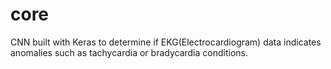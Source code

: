 # core
CNN built with Keras to determine if EKG(Electrocardiogram) data indicates anomalies such as tachycardia or bradycardia conditions.
